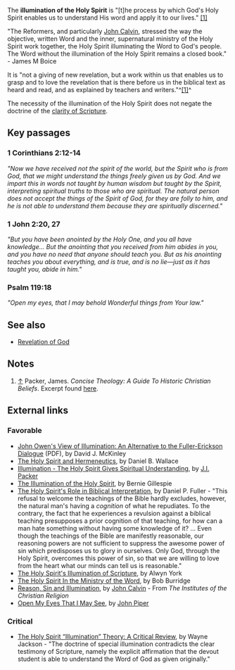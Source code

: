 The **illumination of the Holy Spirit** is "[t]he process by which
God's Holy Spirit enables us to understand His word and apply it to
our lives."
[[1]](http://monergism.com/thethreshold/articles/topic/glossaries.html)

"The Reformers, and particularly
[John Calvin](John_Calvin "John Calvin"), stressed the way the
objective, written Word and the inner, supernatural ministry of the
Holy Spirit work together, the Holy Spirit illuminating the Word to
God's people. The Word without the illumination of the Holy Spirit
remains a closed book." - James M Boice

It is "not a giving of new revelation, but a work within us that
enables us to grasp and to love the revelation that is there before
us in the biblical text as heard and read, and as explained by
teachers and writers."^[[1]](#note-0)^

The necessity of the illumination of the Holy Spirit does not
negate the doctrine of the
[clarity of Scripture](Clarity_of_Scripture "Clarity of Scripture").

## Key passages

### 1 Corinthians 2:12-14

*"Now we have received not the spirit of the world, but the Spirit who is from God, that we might understand the things freely given us by God. And we impart this in words not taught by human wisdom but taught by the Spirit, interpreting spiritual truths to those who are spiritual. The natural person does not accept the things of the Spirit of God, for they are folly to him, and he is not able to understand them because they are spiritually discerned."*

### 1 John 2:20, 27

*"But you have been anointed by the Holy One, and you all have knowledge... But the anointing that you received from him abides in you, and you have no need that anyone should teach you. But as his anointing teaches you about everything, and is true, and is no lie—just as it has taught you, abide in him."*

### Psalm 119:18

*"Open my eyes, that I may behold Wonderful things from Your law."*

## See also

-   [Revelation of God](Revelation_of_God "Revelation of God")

## Notes

1.  [↑](#ref-0) Packer, James.
    *Concise Theology: A Guide To Historic Christian Beliefs*. Excerpt
    found
    [here](http://www.monergism.com/thethreshold/articles/onsite/packer/Illumination.html).

## External links

### Favorable

-   [John Owen's View of Illumination: An Alternative to the Fuller-Erickson Dialogue](http://www.johnowen.org/media/mckinley_on_fuller_erickson.pdf)
    (PDF), by David J. McKinley
-   [The Holy Spirit and Hermeneutics](http://www.bible.org/page.asp?page_id=396),
    by Daniel B. Wallace
-   [Illumination - The Holy Spirit Gives Spiritual Understanding](http://www.monergism.com/thethreshold/articles/onsite/packer/Illumination.html),
    by [J.I. Packer](J.I._Packer "J.I. Packer")
-   [The Illumination of the Holy Spirit](http://www.inchristalone.org/Illumination.htm),
    by Bernie Gillespie
-   [The Holy Spirit's Role in Biblical Interpretation](http://www.fuller.edu/ministry/berean/hs_role.htm),
    by Daniel P. Fuller - "This refusal to welcome the teachings of the
    Bible hardly excludes, however, the natural man's having a
    *cognition* of what he repudiates. To the contrary, the fact that
    he experiences a revulsion against a biblical teaching presupposes
    a prior cognition of that teaching, for how can a man hate
    something without having some knowledge of it? ... Even though the
    teachings of the Bible are manifestly reasonable, our reasoning
    powers are not sufficient to suppress the awesome power of sin
    which predisposes us to glory in ourselves. Only God, through the
    Holy Spirit, overcomes this power of sin, so that we are willing to
    love from the heart what our minds can tell us is reasonable."
-   [The Holy Spirit's Illumination of Scripture](http://www.mountainretreatorg.net/articles/holy_illum.shtml),
    by Alwyn York
-   [The Holy Spirit In the Ministry of the Word](http://www.girs.com/library/theology/hsw0.html),
    by Bob Burridge
-   [Reason, Sin and Illumination](http://www.whitworth.edu/academic/Department/Core/Classes/CO250/Readings/fr_calv.htm),
    by [John Calvin](John_Calvin "John Calvin") - From
    *The Institutes of the Christian Religion*
-   [Open My Eyes That I May See](http://www.desiringgod.org/ResourceLibrary/Sermons/ByDate/1998/1024_Open_My_Eyes_That_I_May_See/),
    by [John Piper](John_Piper "John Piper")

### Critical

-   [The Holy Spirit “Illumination” Theory: A Critical Review](http://www.christiancourier.com/feature/2003_05.htm),
    by Wayne Jackson - "The doctrine of special illumination
    contradicts the clear testimony of Scripture, namely the explicit
    affirmation that the devout student is able to understand the Word
    of God as given originally."



